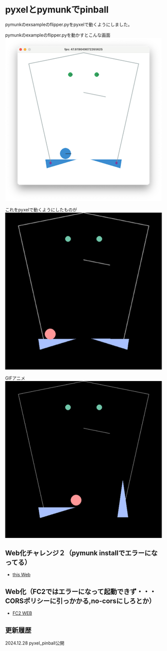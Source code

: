 # pyxelとpymunkでpinball
pymunkのexsampleのflipper.pyをpyxelで動くようにしました。  

pymunkのexampleのflipper.pyを動かすとこんな画面  
![SS](pymunk_flipper.png)

これをpyxelで動くようにしたものが  
![SS](pyxel_flipper.png)

GIFアニメ  
![GIF](pyxel_flipper.gif)

## Web化チャレンジ２（pymunk installでエラーになってる）
- [this Web](https://sanbunno-ichi.github.io/pinball/)

## Web化（FC2ではエラーになって起動できず・・・CORSポリシーに引っかかる,no-corsにしろとか）
- [FC2 WEB](https://sanbunnoichi1962.web.fc2.com/pyxel/pyxel_flipper.html)

## 更新履歴
2024.12.28 pyxel_pinball公開

